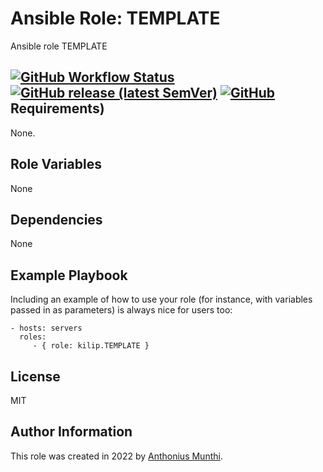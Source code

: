 Ansible Role: TEMPLATE
=========

Ansible role TEMPLATE

[![GitHub Workflow Status](https://img.shields.io/github/workflow/status/kilip/ansible-role-template/CI?style=flat-square)](https://github.com/kilip/ansible-role-template/actions/workflows/ci.yml)
[![GitHub release (latest SemVer)](https://img.shields.io/github/v/release/kilip/ansible-role-workstation?style=flat-square)](https://github.com/kilip/ansible-role-template/releases)
[![GitHub](https://img.shields.io/github/license/kilip/ansible-role-template)]()
Requirements)
------------

None.

Role Variables
--------------

None

Dependencies
------------

None

Example Playbook
----------------

Including an example of how to use your role (for instance, with variables passed in as parameters) is always nice for users too:

    - hosts: servers
      roles:
         - { role: kilip.TEMPLATE }

License
-------

MIT

Author Information
------------------

This role was created in 2022 by [Anthonius Munthi](https://itstoni.com).
